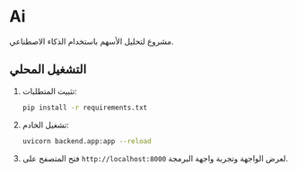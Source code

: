 # Ai

مشروع لتحليل الأسهم باستخدام الذكاء الاصطناعي.

## التشغيل المحلي

1. تثبيت المتطلبات:
   ```bash
   pip install -r requirements.txt
   ```
2. تشغيل الخادم:
   ```bash
   uvicorn backend.app:app --reload
   ```
3. فتح المتصفح على `http://localhost:8000` لعرض الواجهة وتجربة واجهة البرمجة.
